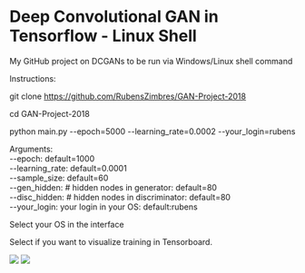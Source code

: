 # Deep Convolutional GAN in Tensorflow - Linux Shell

My GitHub project on DCGANs to be run via Windows/Linux shell command

Instructions:

git clone https://github.com/RubensZimbres/GAN-Project-2018

cd GAN-Project-2018

python main.py --epoch=5000 --learning_rate=0.0002 --your_login=rubens

Arguments:  
--epoch: default=1000  
--learning_rate: default=0.0001  
--sample_size: default=60  
--gen_hidden: # hidden nodes in generator: default=80  
--disc_hidden: # hidden nodes in discriminator: default=80  
--your_login: your login in your OS: default:rubens

Select your OS in the interface

Select if you want to visualize training in Tensorboard.


<img src=https://github.com/RubensZimbres/GAN-Project-2018/blob/master/output_GAN.png>  

<img src=https://github.com/RubensZimbres/GAN-Project-2018/blob/master/Loss_GAN_GitHub.png>
